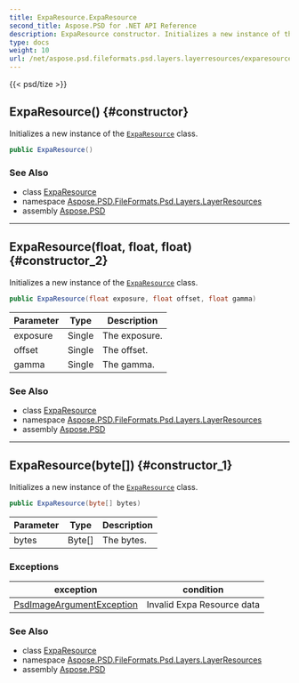 ```yaml
---
title: ExpaResource.ExpaResource
second_title: Aspose.PSD for .NET API Reference
description: ExpaResource constructor. Initializes a new instance of the ExpaResource class
type: docs
weight: 10
url: /net/aspose.psd.fileformats.psd.layers.layerresources/exparesource/exparesource/
---
```

{{< psd/tize >}}
## ExpaResource() {#constructor}

Initializes a new instance of the [`ExpaResource`](../) class.

```csharp
public ExpaResource()
```

### See Also

* class [ExpaResource](../)
* namespace [Aspose.PSD.FileFormats.Psd.Layers.LayerResources](../../exparesource/)
* assembly [Aspose.PSD](../../../)

---

## ExpaResource(float, float, float) {#constructor_2}

Initializes a new instance of the [`ExpaResource`](../) class.

```csharp
public ExpaResource(float exposure, float offset, float gamma)
```

| Parameter | Type | Description |
| --- | --- | --- |
| exposure | Single | The exposure. |
| offset | Single | The offset. |
| gamma | Single | The gamma. |

### See Also

* class [ExpaResource](../)
* namespace [Aspose.PSD.FileFormats.Psd.Layers.LayerResources](../../exparesource/)
* assembly [Aspose.PSD](../../../)

---

## ExpaResource(byte[]) {#constructor_1}

Initializes a new instance of the [`ExpaResource`](../) class.

```csharp
public ExpaResource(byte[] bytes)
```

| Parameter | Type | Description |
| --- | --- | --- |
| bytes | Byte[] | The bytes. |

### Exceptions

| exception | condition |
| --- | --- |
| [PsdImageArgumentException](../../../aspose.psd.coreexceptions.imageformats/psdimageargumentexception/) | Invalid Expa Resource data |

### See Also

* class [ExpaResource](../)
* namespace [Aspose.PSD.FileFormats.Psd.Layers.LayerResources](../../exparesource/)
* assembly [Aspose.PSD](../../../)


